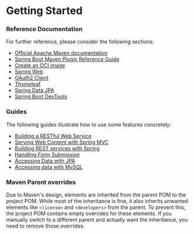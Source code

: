 # Getting Started

### Reference Documentation
For further reference, please consider the following sections:

* [Official Apache Maven documentation](https://maven.apache.org/guides/index.html)
* [Spring Boot Maven Plugin Reference Guide](https://docs.spring.io/spring-boot/3.5.5-SNAPSHOT/maven-plugin)
* [Create an OCI image](https://docs.spring.io/spring-boot/3.5.5-SNAPSHOT/maven-plugin/build-image.html)
* [Spring Web](https://docs.spring.io/spring-boot/3.5.5-SNAPSHOT/reference/web/servlet.html)
* [OAuth2 Client](https://docs.spring.io/spring-boot/3.5.5-SNAPSHOT/reference/web/spring-security.html#web.security.oauth2.client)
* [Thymeleaf](https://docs.spring.io/spring-boot/3.5.5-SNAPSHOT/reference/web/servlet.html#web.servlet.spring-mvc.template-engines)
* [Spring Data JPA](https://docs.spring.io/spring-boot/3.5.5-SNAPSHOT/reference/data/sql.html#data.sql.jpa-and-spring-data)
* [Spring Boot DevTools](https://docs.spring.io/spring-boot/3.5.5-SNAPSHOT/reference/using/devtools.html)

### Guides
The following guides illustrate how to use some features concretely:

* [Building a RESTful Web Service](https://spring.io/guides/gs/rest-service/)
* [Serving Web Content with Spring MVC](https://spring.io/guides/gs/serving-web-content/)
* [Building REST services with Spring](https://spring.io/guides/tutorials/rest/)
* [Handling Form Submission](https://spring.io/guides/gs/handling-form-submission/)
* [Accessing Data with JPA](https://spring.io/guides/gs/accessing-data-jpa/)
* [Accessing data with MySQL](https://spring.io/guides/gs/accessing-data-mysql/)

### Maven Parent overrides

Due to Maven's design, elements are inherited from the parent POM to the project POM.
While most of the inheritance is fine, it also inherits unwanted elements like `<license>` and `<developers>` from the parent.
To prevent this, the project POM contains empty overrides for these elements.
If you manually switch to a different parent and actually want the inheritance, you need to remove those overrides.


